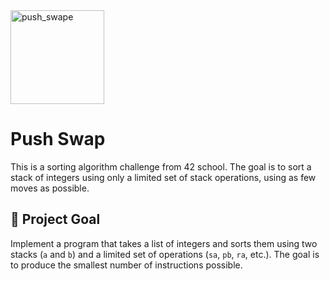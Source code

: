 
<img width="150" height="150" alt="push_swape" src="https://github.com/user-attachments/assets/d1d940bf-e042-477f-b6bc-ed9c57bed3c5" />

# Push Swap

This is a sorting algorithm challenge from 42 school. The goal is to sort a stack of integers using only a limited set of stack operations, using as few moves as possible.

## 🧠 Project Goal

Implement a program that takes a list of integers and sorts them using two stacks (`a` and `b`) and a limited set of operations (`sa`, `pb`, `ra`, etc.). The goal is to produce the smallest number of instructions possible.
